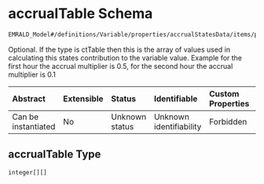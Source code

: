# accrualTable Schema

```txt
EMRALD_Model#/definitions/Variable/properties/accrualStatesData/items/properties/accrualTable
```

Optional. If the type is ctTable then this is the array of values used in calculating this states contribution to the variable value. Example for the first hour the accrual multiplier is 0.5, for the second hour the accrual multiplier is 0.1

| Abstract            | Extensible | Status         | Identifiable            | Custom Properties | Additional Properties | Access Restrictions | Defined In                                                                                    |
| :------------------ | :--------- | :------------- | :---------------------- | :---------------- | :-------------------- | :------------------ | :-------------------------------------------------------------------------------------------- |
| Can be instantiated | No         | Unknown status | Unknown identifiability | Forbidden         | Allowed               | none                | [EMRALD\_JsonSchemaV3\_0.json\*](../../out/EMRALD_JsonSchemaV3_0.json "open original schema") |

## accrualTable Type

`integer[][]`
